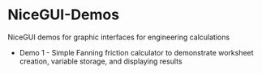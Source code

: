 # NiceGUI-Demos
NiceGUI demos for graphic interfaces for engineering calculations

* Demo 1 - Simple Fanning friction calculator to demonstrate worksheet creation, variable storage, and displaying results
